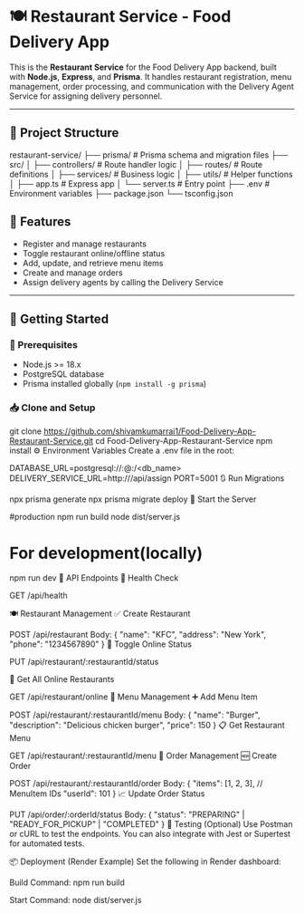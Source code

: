 # 🍽️ Restaurant Service - Food Delivery App

This is the **Restaurant Service** for the Food Delivery App backend, built with **Node.js**, **Express**, and **Prisma**. It handles restaurant registration, menu management, order processing, and communication with the Delivery Agent Service for assigning delivery personnel.

---

## 📁 Project Structure

restaurant-service/
├── prisma/ # Prisma schema and migration files
├── src/
│ ├── controllers/ # Route handler logic
│ ├── routes/ # Route definitions
│ ├── services/ # Business logic
│ ├── utils/ # Helper functions
│ ├── app.ts # Express app
│ └── server.ts # Entry point
├── .env # Environment variables
├── package.json
└── tsconfig.json


## 🧪 Features

- Register and manage restaurants
- Toggle restaurant online/offline status
- Add, update, and retrieve menu items
- Create and manage orders
- Assign delivery agents by calling the Delivery Service

---

## 🚀 Getting Started

### 🔧 Prerequisites

- Node.js >= 18.x
- PostgreSQL database
- Prisma installed globally (`npm install -g prisma`)

### 📥 Clone and Setup

git clone https://github.com/shivamkumarrai1/Food-Delivery-App-Restaurant-Service.git
cd Food-Delivery-App-Restaurant-Service
npm install
⚙️ Environment Variables
Create a .env file in the root:

DATABASE_URL=postgresql://<username>:<password>@<host>:<port>/<db_name>
DELIVERY_SERVICE_URL=http://<delivery-service-host>/api/assign
PORT=5001
🔃 Run Migrations

npx prisma generate
npx prisma migrate deploy
🏁 Start the Server

#production
npm run build
node dist/server.js

# For development(locally)
npm run dev
📡 API Endpoints
📍 Health Check

GET /api/health

🍽️ Restaurant Management
✅ Create Restaurant

POST /api/restaurant
Body:
{
  "name": "KFC",
  "address": "New York",
  "phone": "1234567890"
}
🔄 Toggle Online Status

PUT /api/restaurant/:restaurantId/status

📜 Get All Online Restaurants

GET /api/restaurant/online
🧾 Menu Management
➕ Add Menu Item

POST /api/restaurant/:restaurantId/menu
Body:
{
  "name": "Burger",
  "description": "Delicious chicken burger",
  "price": 150
}
📋 Get Restaurant Menu

GET /api/restaurant/:restaurantId/menu
🛒 Order Management
🆕 Create Order

POST /api/restaurant/:restaurantId/order
Body:
{
  "items": [1, 2, 3],  // MenuItem IDs
  "userId": 101
}
📈 Update Order Status

PUT /api/order/:orderId/status
Body:
{
  "status": "PREPARING" | "READY_FOR_PICKUP" | "COMPLETED"
}
🧪 Testing (Optional)
Use Postman or cURL to test the endpoints. You can also integrate with Jest or Supertest for automated tests.

📦 Deployment (Render Example)
Set the following in Render dashboard:

Build Command: npm run build

Start Command: node dist/server.js
